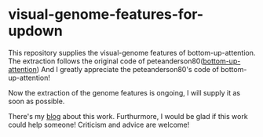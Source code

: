 # visual-genome-features-for-updown
This repository supplies the visual-genome features of bottom-up-attention.
The extraction follows the original code of peteanderson80([bottom-up-attention](https://github.com/peteanderson80/bottom-up-attention)) And I greatly appreciate the peteanderson80's code of bottom-up-attention!

Now the extraction of the genome features is ongoing, I will supply it as soon as possible.

There's my [blog](https://blog.csdn.net/BierOne/article/details/103769431) about this work. Furthurmore, I would be glad if this work could help someone!  Criticism and advice are welcome!
